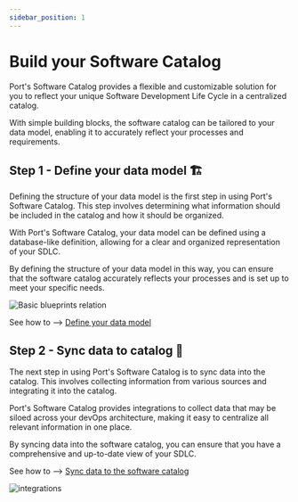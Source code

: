 ```yaml
---
sidebar_position: 1
---
```


# Build your Software Catalog

Port's Software Catalog provides a flexible and customizable solution for you to reflect your unique Software Development Life Cycle in a centralized catalog.

With simple building blocks, the software catalog can be tailored to your data model, enabling it to accurately reflect your processes and requirements.

## Step 1 - Define your data model 🏗️

Defining the structure of your data model is the first step in using Port's Software Catalog. This step involves determining what information should be included in the catalog and how it should be organized.

With Port's Software Catalog, your data model can be defined using a database-like definition, allowing for a clear and organized representation of your SDLC.

By defining the structure of your data model in this way, you can ensure that the software catalog accurately reflects your processes and is set up to meet your specific needs.

![Basic blueprints relation](../../../static/img/../../port-docs/static/img/software-catalog/blueprint/exampleBlueprintsAndRelationsLayout.png)

See how to --> [Define your data model](./define-your-data-model/define-your-data-model.md)

## Step 2 - Sync data to catalog 🔄

The next step in using Port's Software Catalog is to sync data into the catalog. This involves collecting information from various sources and integrating it into the catalog.

Port's Software Catalog provides integrations to collect data that may be siloed across your devOps architecture, making it easy to centralize all relevant information in one place.

By syncing data into the software catalog, you can ensure that you have a comprehensive and up-to-date view of your SDLC.

See how to --> [Sync data to the software catalog](./sync-data-to-catalog/sync-data-to-catalog.md)

![integrations](../../../static/img/../../port-docs/static/img/software-catalog/integrations.png)
